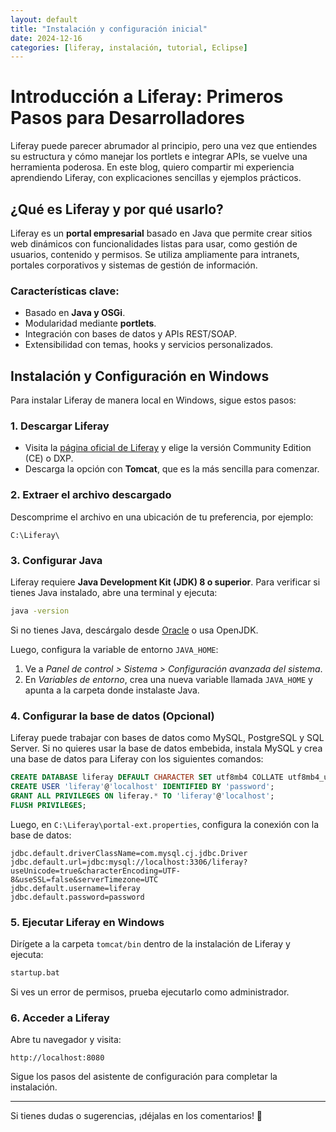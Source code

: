 ```yaml
---
layout: default
title: "Instalación y configuración inicial"
date: 2024-12-16
categories: [liferay, instalación, tutorial, Eclipse]
---
```


# Introducción a Liferay: Primeros Pasos para Desarrolladores

Liferay puede parecer abrumador al principio, pero una vez que entiendes su estructura y cómo manejar los portlets e integrar APIs, se vuelve una herramienta poderosa. En este blog, quiero compartir mi experiencia aprendiendo Liferay, con explicaciones sencillas y ejemplos prácticos.

## ¿Qué es Liferay y por qué usarlo?

Liferay es un **portal empresarial** basado en Java que permite crear sitios web dinámicos con funcionalidades listas para usar, como gestión de usuarios, contenido y permisos. Se utiliza ampliamente para intranets, portales corporativos y sistemas de gestión de información.

### Características clave:
- Basado en **Java y OSGi**.
- Modularidad mediante **portlets**.
- Integración con bases de datos y APIs REST/SOAP.
- Extensibilidad con temas, hooks y servicios personalizados.

## Instalación y Configuración en Windows

Para instalar Liferay de manera local en Windows, sigue estos pasos:

### **1. Descargar Liferay**

- Visita la [página oficial de Liferay](https://www.liferay.com/downloads) y elige la versión Community Edition (CE) o DXP.
- Descarga la opción con **Tomcat**, que es la más sencilla para comenzar.

### **2. Extraer el archivo descargado**

Descomprime el archivo en una ubicación de tu preferencia, por ejemplo:

```plaintext
C:\Liferay\
```

### **3. Configurar Java**

Liferay requiere **Java Development Kit (JDK) 8 o superior**. Para verificar si tienes Java instalado, abre una terminal y ejecuta:

```sh
java -version
```

Si no tienes Java, descárgalo desde [Oracle](https://www.oracle.com/java/technologies/javase-downloads.html) o usa OpenJDK.

Luego, configura la variable de entorno `JAVA_HOME`:

1. Ve a *Panel de control > Sistema > Configuración avanzada del sistema*.
2. En *Variables de entorno*, crea una nueva variable llamada `JAVA_HOME` y apunta a la carpeta donde instalaste Java.

### **4. Configurar la base de datos (Opcional)**

Liferay puede trabajar con bases de datos como MySQL, PostgreSQL y SQL Server. Si no quieres usar la base de datos embebida, instala MySQL y crea una base de datos para Liferay con los siguientes comandos:

```sql
CREATE DATABASE liferay DEFAULT CHARACTER SET utf8mb4 COLLATE utf8mb4_unicode_ci;
CREATE USER 'liferay'@'localhost' IDENTIFIED BY 'password';
GRANT ALL PRIVILEGES ON liferay.* TO 'liferay'@'localhost';
FLUSH PRIVILEGES;
```

Luego, en `C:\Liferay\portal-ext.properties`, configura la conexión con la base de datos:

```properties
jdbc.default.driverClassName=com.mysql.cj.jdbc.Driver
jdbc.default.url=jdbc:mysql://localhost:3306/liferay?useUnicode=true&characterEncoding=UTF-8&useSSL=false&serverTimezone=UTC
jdbc.default.username=liferay
jdbc.default.password=password
```

### **5. Ejecutar Liferay en Windows**

Dirígete a la carpeta `tomcat/bin` dentro de la instalación de Liferay y ejecuta:

```sh
startup.bat
```

Si ves un error de permisos, prueba ejecutarlo como administrador.

### **6. Acceder a Liferay**

Abre tu navegador y visita:

```plaintext
http://localhost:8080
```

Sigue los pasos del asistente de configuración para completar la instalación.

---

Si tienes dudas o sugerencias, ¡déjalas en los comentarios! 🚀


